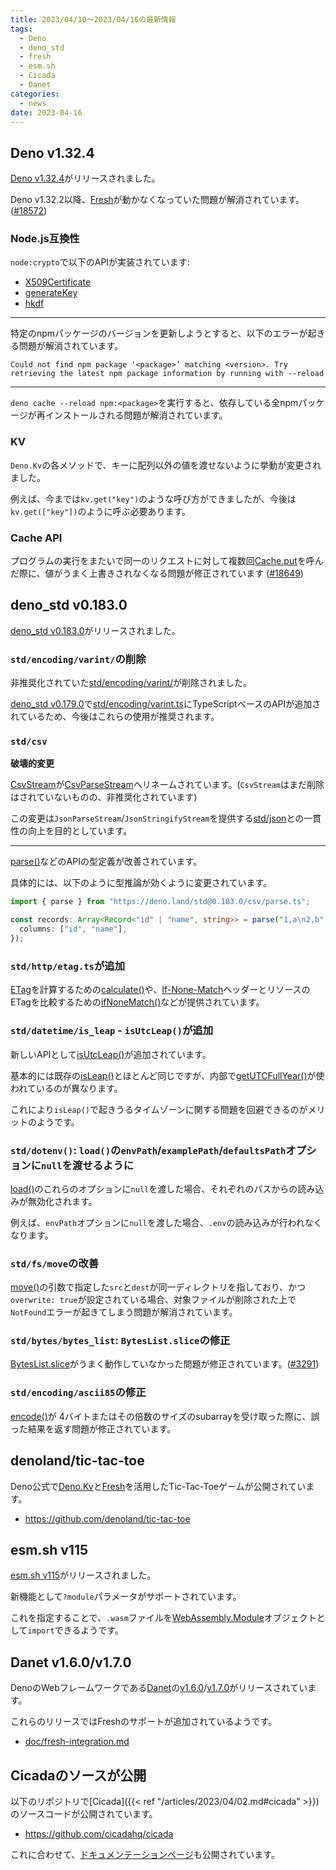 ```yaml
---
title: 2023/04/10〜2023/04/16の最新情報
tags:
  - Deno
  - deno_std
  - fresh
  - esm.sh
  - Cicada
  - Danet
categories:
  - news
date: 2023-04-16
---
```


## Deno v1.32.4

[Deno v1.32.4](https://github.com/denoland/deno/releases/tag/v1.32.4)がリリースされました。

Deno v1.32.2以降、[Fresh](https://github.com/denoland/fresh)が動かなくなっていた問題が解消されています。([#18572](https://github.com/denoland/deno/pull/18572))

### Node.js互換性

`node:crypto`で以下のAPIが実装されています:

- [X509Certificate](https://nodejs.org/docs/latest-v18.x/api/crypto.html#class-x509certificate)
- [generateKey](https://nodejs.org/docs/latest-v18.x/api/crypto.html#cryptogeneratekeytype-options-callback)
- [hkdf](https://nodejs.org/docs/latest-v18.x/api/crypto.html#cryptohkdfdigest-ikm-salt-info-keylen-callback)

---

特定のnpmパッケージのバージョンを更新しようとすると、以下のエラーが起きる問題が解消されています。

```shell
Could not find npm package '<package>’ matching <version>. Try retrieving the latest npm package information by running with --reload
```

---

`deno cache --reload npm:<package>`を実行すると、依存している全npmパッケージが再インストールされる問題が解消されています。

### KV

`Deno.Kv`の各メソッドで、キーに配列以外の値を渡せないように挙動が変更されました。

例えば、今までは`kv.get("key")`のような呼び方ができましたが、今後は`kv.get(["key"])`のように呼ぶ必要あります。

### Cache API

プログラムの実行をまたいで同一のリクエストに対して複数回[Cache.put](https://developer.mozilla.org/ja/docs/Web/API/Cache/put)を呼んだ際に、値がうまく上書きされなくなる問題が修正されています ([#18649](https://github.com/denoland/deno/pull/18649))

## deno_std v0.183.0

[deno_std v0.183.0](https://github.com/denoland/deno_std/releases/tag/0.183.0)がリリースされました。

### `std/encoding/varint/`の削除

非推奨化されていた[std/encoding/varint/](https://deno.land/std@0.182.0/encoding/varint/mod.ts)が削除されました。

[deno_std v0.179.0](https://github.com/denoland/deno_std/releases/tag/0.179.0)で[std/encoding/varint.ts](https://deno.land/std@0.182.0/encoding/varint.ts)にTypeScriptベースのAPIが追加されているため、今後はこれらの使用が推奨されます。

### `std/csv`

**破壊的変更**

[CsvStream](https://deno.land/std@0.183.0/csv/stream.ts?s=CsvStream)が[CsvParseStream](https://deno.land/std@0.183.0/csv/csv_parse_stream.ts?s=CsvParseStream)へリネームされています。(`CsvStream`はまだ削除はされていないものの、非推奨化されています)

この変更は`JsonParseStream`/`JsonStringifyStream`を提供する[std/json](https://deno.land/std@0.183.0/json)との一貫性の向上を目的としています。

---

[parse()](https://deno.land/std@0.183.0/csv/parse.ts)などのAPIの型定義が改善されています。

具体的には、以下のように型推論が効くように変更されています。
        
```typescript
import { parse } from "https://deno.land/std@0.183.0/csv/parse.ts";

const records: Array<Record<"id" | "name", string>> = parse("1,a\n2,b", {
  columns: ["id", "name"],
});
```

### `std/http/etag.ts`が追加

[ETag](https://developer.mozilla.org/en-US/docs/Web/HTTP/Headers/ETag)を計算するための[calculate()](https://deno.land/std@0.183.0/http/etag.ts?s=calculate)や、[If-None-Match](https://developer.mozilla.org/en-US/docs/Web/HTTP/Headers/If-None-Match)ヘッダーとリソースのETagを比較するための[ifNoneMatch()](https://deno.land/std@0.183.0/http/etag.ts?s=ifNoneMatch)などが提供されています。

### `std/datetime/is_leap` - `isUtcLeap()`が追加

新しいAPIとして[isUtcLeap()](https://deno.land/std@0.183.0/datetime/is_leap.ts?s=isUtcLeap)が追加されています。

基本的には既存の[isLeap()](https://deno.land/std@0.183.0/datetime/is_leap.ts?s=isLeap)とほとんど同じですが、内部で[getUTCFullYear()](https://developer.mozilla.org/ja/docs/Web/JavaScript/Reference/Global_Objects/Date/getUTCFullYear)が使われているのが異なります。

これにより`isLeap()`で起きうるタイムゾーンに関する問題を回避できるのがメリットのようです。

### `std/dotenv()`: `load()`の`envPath`/`examplePath`/`defaultsPath`オプションに`null`を渡せるように

[load()](https://deno.land/std@0.183.0/dotenv/mod.ts?s=load)のこれらのオプションに`null`を渡した場合、それぞれのパスからの読み込みが無効化されます。

例えば、`envPath`オプションに`null`を渡した場合、`.env`の読み込みが行われなくなります。

### `std/fs/move`の改善

[move()](https://deno.land/std@0.183.0/fs/move.ts)の引数で指定した`src`と`dest`が同一ディレクトリを指しており、かつ`overwrite: true`が設定されている場合、対象ファイルが削除された上で`NotFound`エラーが起きてしまう問題が解消されています。

### `std/bytes/bytes_list`: `BytesList.slice`の修正

[BytesList.slice](https://deno.land/std@0.183.0/bytes/bytes_list.ts?s=BytesList)がうまく動作していなかった問題が修正されています。([#3291](https://github.com/denoland/deno_std/issues/3291))

### `std/encoding/ascii85`の修正

[encode()](https://deno.land/std@0.183.0/encoding/ascii85.ts?s=encode)が 4バイトまたはその倍数のサイズのsubarrayを受け取った際に、誤った結果を返す問題が修正されています。

## denoland/tic-tac-toe

Deno公式で[Deno.Kv](https://zenn.dev/uki00a/articles/kv-store-introduced-in-deno-v1-32)と[Fresh](https://github.com/denoland/fresh)を活用したTic-Tac-Toeゲームが公開されています。

- https://github.com/denoland/tic-tac-toe

## esm.sh v115

[esm.sh v115](https://github.com/esm-dev/esm.sh/releases/tag/v115)がリリースされました。

新機能として`?module`パラメータがサポートされています。

これを指定することで、`.wasm`ファイルを[WebAssembly.Module](https://developer.mozilla.org/ja/docs/WebAssembly/JavaScript_interface/Module)オブジェクトとして`import`できるようです。

## Danet v1.6.0/v1.7.0

DenoのWebフレームワークである[Danet](https://github.com/Savory/Danet)の[v1.6.0](https://github.com/Savory/Danet/releases/tag/1.6.0)/[v1.7.0](https://github.com/Savory/Danet/releases/tag/1.7.0)がリリースされています。

これらのリリースではFreshのサポートが追加されているようです。

- [doc/fresh-integration.md](https://github.com/Savory/Danet/blob/1.7.0/doc/fresh-integration.md)

## Cicadaのソースが公開

以下のリポジトリで[Cicada]({{< ref "/articles/2023/04/02.md#cicada" >}})のソースコードが公開されています。

- https://github.com/cicadahq/cicada

これに合わせて、[ドキュメンテーションページ](https://github.com/cicadahq/docs)も公開されています。
